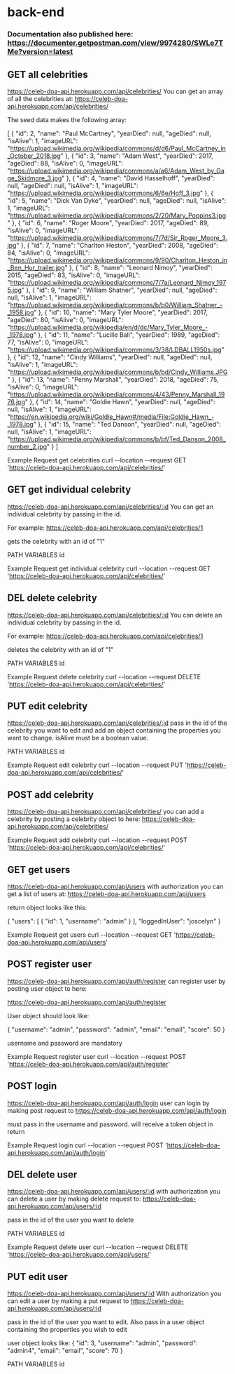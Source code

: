 # back-end

### Documentation also published here: https://documenter.getpostman.com/view/9974280/SWLe7TMe?version=latest


## GET all celebrities

https://celeb-doa-api.herokuapp.com/api/celebrities/
You can get an array of all the celebrities at: https://celeb-doa-api.herokuapp.com/api/celebrities/

The seed data makes the following array:

[ { "id": 2, "name": "Paul McCartney", "yearDied": null, "ageDied": null, "isAlive": 1, "imageURL": "https://upload.wikimedia.org/wikipedia/commons/d/d6/Paul_McCartney_in_October_2018.jpg" }, { "id": 3, "name": "Adam West", "yearDied": 2017, "ageDied": 88, "isAlive": 0, "imageURL": "https://upload.wikimedia.org/wikipedia/commons/a/a6/Adam_West_by_Gage_Skidmore_3.jpg" }, { "id": 4, "name": "David Hasselhoff", "yearDied": null, "ageDied": null, "isAlive": 1, "imageURL": "https://upload.wikimedia.org/wikipedia/commons/6/6e/Hoff_3.jpg" }, { "id": 5, "name": "Dick Van Dyke", "yearDied": null, "ageDied": null, "isAlive": 1, "imageURL": "https://upload.wikimedia.org/wikipedia/commons/2/20/Mary_Poppins3.jpg" }, { "id": 6, "name": "Roger Moore", "yearDied": 2017, "ageDied": 89, "isAlive": 0, "imageURL": "https://upload.wikimedia.org/wikipedia/commons/7/7d/Sir_Roger_Moore_3.jpg" }, { "id": 7, "name": "Charlton Heston", "yearDied": 2008, "ageDied": 84, "isAlive": 0, "imageURL": "https://upload.wikimedia.org/wikipedia/commons/9/90/Charlton_Heston_in_Ben_Hur_trailer.jpg" }, { "id": 8, "name": "Leonard Nimoy", "yearDied": 2015, "ageDied": 83, "isAlive": 0, "imageURL": "https://upload.wikimedia.org/wikipedia/commons/7/7a/Leonard_Nimoy_1975.jpg" }, { "id": 9, "name": "William Shatner", "yearDied": null, "ageDied": null, "isAlive": 1, "imageURL": "https://upload.wikimedia.org/wikipedia/commons/b/b0/William_Shatner_-_1958.jpg" }, { "id": 10, "name": "Mary Tyler Moore", "yearDied": 2017, "ageDied": 80, "isAlive": 0, "imageURL": "https://upload.wikimedia.org/wikipedia/en/d/dc/Mary_Tyler_Moore_-_1978.jpg" }, { "id": 11, "name": "Lucille Ball", "yearDied": 1989, "ageDied": 77, "isAlive": 0, "imageURL": "https://upload.wikimedia.org/wikipedia/commons/3/38/LDBALL1950s.jpg" }, { "id": 12, "name": "Cindy Williams", "yearDied": null, "ageDied": null, "isAlive": 1, "imageURL": "https://upload.wikimedia.org/wikipedia/commons/b/bd/Cindy_Williams.JPG" }, { "id": 13, "name": "Penny Marshall", "yearDied": 2018, "ageDied": 75, "isAlive": 0, "imageURL": "https://upload.wikimedia.org/wikipedia/commons/4/43/Penny_Marshall_1976.jpg" }, { "id": 14, "name": "Goldie Hawn", "yearDied": null, "ageDied": null, "isAlive": 1, "imageURL": "https://en.wikipedia.org/wiki/Goldie_Hawn#/media/File:Goldie_Hawn_-_1978.jpg" }, { "id": 15, "name": "Ted Danson", "yearDied": null, "ageDied": null, "isAlive": 1, "imageURL": "https://upload.wikimedia.org/wikipedia/commons/b/bf/Ted_Danson_2008_number_2.jpg" } ]



Example Request
get celebrities
curl --location --request GET 'https://celeb-doa-api.herokuapp.com/api/celebrities/'



## GET get individual celebrity
https://celeb-doa-api.herokuapp.com/api/celebrities/:id
You can get an individual celebrity by passing in the id.

For example: https://celeb-doa-api.herokuapp.com/api/celebrities/1

gets the celebrity with an id of "1"

PATH VARIABLES
id

Example Request
get individual celebrity
curl --location --request GET 'https://celeb-doa-api.herokuapp.com/api/celebrities/'


## DEL delete celebrity
https://celeb-doa-api.herokuapp.com/api/celebrities/:id
You can delete an individual celebrity by passing in the id.

For example: https://celeb-doa-api.herokuapp.com/api/celebrities/1

deletes the celebrity with an id of "1"

PATH VARIABLES
id

Example Request
delete celebrity
curl --location --request DELETE 'https://celeb-doa-api.herokuapp.com/api/celebrities/'


## PUT edit celebrity
https://celeb-doa-api.herokuapp.com/api/celebrities/:id
pass in the id of the celebrity you want to edit and add an object containing the properties you want to change. isAlive must be a boolean value.

PATH VARIABLES
id

Example Request
edit celebrity
curl --location --request PUT 'https://celeb-doa-api.herokuapp.com/api/celebrities/'



## POST add celebrity
https://celeb-doa-api.herokuapp.com/api/celebrities/
you can add a celebrity by posting a celebrity object to here: https://celeb-doa-api.herokuapp.com/api/celebrities/



Example Request
add celebrity
curl --location --request POST 'https://celeb-doa-api.herokuapp.com/api/celebrities/'



## GET get users
https://celeb-doa-api.herokuapp.com/api/users
with authorization you can get a list of users at: https://celeb-doa-api.herokuapp.com/api/users

return object looks like this:

{ "users": [ { "id": 1, "username": "admin" } ], "loggedInUser": "joscelyn" }



Example Request
get users
curl --location --request GET 'https://celeb-doa-api.herokuapp.com/api/users'



## POST register user
https://celeb-doa-api.herokuapp.com/api/auth/register
can register user by posting user object to here:

https://celeb-doa-api.herokuapp.com/api/auth/register

User object should look like:

{ "username": "admin", "password": "admin", "email": "email", "score": 50 }

username and password are mandatory



Example Request
register user
curl --location --request POST 'https://celeb-doa-api.herokuapp.com/api/auth/register'


## POST login
https://celeb-doa-api.herokuapp.com/api/auth/login
user can login by making post request to https://celeb-doa-api.herokuapp.com/api/auth/login

must pass in the username and password. will receive a token object in return



Example Request
login
curl --location --request POST 'https://celeb-doa-api.herokuapp.com/api/auth/login'


## DEL delete user
https://celeb-doa-api.herokuapp.com/api/users/:id
with authorization you can delete a user by making delete request to: https://celeb-doa-api.herokuapp.com/api/users/:id

pass in the id of the user you want to delete

PATH VARIABLES
id

Example Request
delete user
curl --location --request DELETE 'https://celeb-doa-api.herokuapp.com/api/users/'



## PUT edit user
https://celeb-doa-api.herokuapp.com/api/users/:id
With authorization you can edit a user by making a put request to https://celeb-doa-api.herokuapp.com/api/users/:id

pass in the id of the user you want to edit. Also pass in a user object containing the properties you wish to edit

user object looks like: { "id": 3, "username": "admin", "password": "admin4", "email": "email", "score": 70 }

PATH VARIABLES
id
